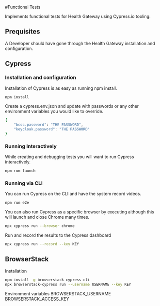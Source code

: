 #Functional Tests

Implements functional tests for Health Gateway using Cypress.io tooling.

## Prequisites

A Developer should have gone through the Health Gateway installation and configuration.

## Cypress

### Installation and configuration

Installation of Cypress is as easy as running npm install.

```bash
npm install
```

Create a cypress.env.json and update with passwords or any other environment variables you would like to override.

```bash
{
    "bcsc.password": "THE PASSWORD",
    "keycloak.password": "THE PASSWORD"
}
```

### Running Interactively

While creating and debugging tests you will want to run Cypress interactively.  

```bash
npm run launch
```

### Running via CLI

You can run Cypress on the CLI and have the system record videos.

```bash
npm run e2e
```

You can also run Cypress as a specific browser by executing although this will launch and close Chrome many times. 

```bash
npx cypress run --browser chrome
```

Run and record the results to the Cypress dashboard
```bash
npx cypress run --record --key KEY
```

## BrowserStack

Installation

```bash
npm install -g browserstack-cypress-cli
npx browserstack-cypress run --username USERNAME --key KEY
```

Environment variables
BROWSERSTACK_USERNAME
BROWSERSTACK_ACCESS_KEY

